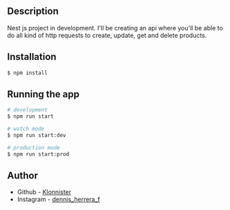 ## Description

Nest js project in development. I'll be creating an api where you'll be able to do all kind of http requests to create, update, get and delete products.

## Installation

```bash
$ npm install
```

## Running the app

```bash
# development
$ npm run start

# watch mode
$ npm run start:dev

# production mode
$ npm run start:prod
```

## Author

- Github - [Klonnister](https://github.com/klonnister)
- Instagram - [dennis_herrera_f](https://www.instagram.com/dennis_herrera_f/)
